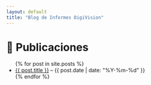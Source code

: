 ```yaml
---
layout: default
title: "Blog de Informes DigiVision"
---
```


# 📑 Publicaciones

<ul>
  {% for post in site.posts %}
    <li>
      <a href="{{ post.url | relative_url }}">{{ post.title }}</a> – {{ post.date | date: "%Y-%m-%d" }}
    </li>
  {% endfor %}
</ul>
